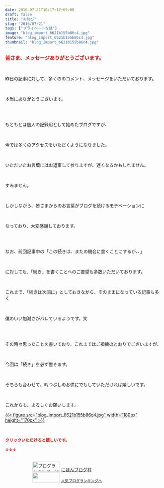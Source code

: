 ```yaml
---
date: 2016-07-21T16:17:17+09:00
draft: false
title: "お詫び"
slug: "2016/07/21"
tags: ["プライベートな話"]
image: "blog_import_6621b155b86c4.jpg"
feature: "blog_import_6621b155b86c4.jpg"
thumbnail: "blog_import_6621b155b86c4.jpg"
---
```

<p><font color="#ff0000" size="3"><strong>皆さま、メッセージありがとうございます。</strong></font></p><br/><p>昨日の記事に対して、多くののコメント、メッセージをいただいております。</p><br/><p>本当にありがとうございます。</p><br/><br/><p>もともとは個人の記録用として始めたブログですが、</p><br/><p>今では多くのアクセスをいただくようになりました。</p><br/><p>いただいたお言葉にはお返事して参りますが、遅くなるかもしれません。</p><br/><p>すみません。</p><br/><p>しかしながら、皆さまからのお言葉がブログを続けるモチベーションに</p><br/><p>なっており、大変感謝しております。</p><br/><br/><p>なお、前回記事中の「この続きは、またの機会に書くことにするが、、」</p><br/><p>に対しても、「続き」を書くことへのご要望も多数いただいております。</p><br/><p>これまで、「続きは次回に」としておきながら、そのままになっている記事も多く</p><br/><p>僕のいい加減さがバレているようです。笑</p><br/><br/><p>その時々思ったことを書いており、これまではご指摘のとおりでございますが、</p><br/><p>今回は「続き」を必ず書きます。</p><br/><p>そちらも合わせて、暇つぶしのお供にでもしていただければ嬉しいです。</p><br/><p>これからも、よろしくお願いします。</p><p><a href="blog_import_6621b156eeba0.jpg">{{< figure src="blog_import_6621b155b86c4.jpg" width="180px" height="170px" >}}</a> <br/></p><br/><p><font color="#ff0000" size="2"><strong>クリックいただけると嬉しいです。<br/></strong></font></p><p><font color="#ff0000" size="2"><strong>↓↓↓</strong></font></p><p><br/><a href="ranking.html" target="_blank"><img border="0" alt="ブログランキング・にほんブログ村へ" src="data:image/svg+xml;charset=utf-8,%3Csvg%20xmlns%3D%22http%3A%2F%2Fwww.w3.org%2F2000%2Fsvg%22%20title%3D%22Placeholder%20for%20Images%22%20role%3D%22presentation%22%20viewBox%3D%220%200%2088%2031%22%20%2F%3E" width="88" height="31" data-src="https://img-proxy.blog-video.jp/images?url=http%3A%2F%2Fwww.blogmura.com%2Fimg%2Fwww88_31.gif" style="aspect-ratio: auto 88 / 31;"/><noscript><img border="0" alt="ブログランキング・にほんブログ村へ" src="https://img-proxy.blog-video.jp/images?url=http%3A%2F%2Fwww.blogmura.com%2Fimg%2Fwww88_31.gif" width="88" height="31"></noscript></a> <a href="ranking.html" target="_blank">にほんブログ村</a> <br/><a title="人気ブログランキングへ" href="link.php?1804582"><img border="0" src="data:image/svg+xml;charset=utf-8,%3Csvg%20xmlns%3D%22http%3A%2F%2Fwww.w3.org%2F2000%2Fsvg%22%20title%3D%22Placeholder%20for%20Images%22%20role%3D%22presentation%22%20viewBox%3D%220%200%2088%2031%22%20%2F%3E" width="88" height="31" data-src="https://blog.with2.net/img/banner/banner_22.gif" style="aspect-ratio: auto 88 / 31;"/><noscript><img border="0" src="https://blog.with2.net/img/banner/banner_22.gif" width="88" height="31"></noscript></a> <a style="FONT-SIZE: 12px" href="link.php?1804582">人気ブログランキングへ</a> </p>

